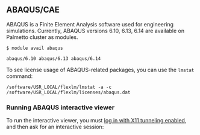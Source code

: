 ## ABAQUS/CAE

ABAQUS is a Finite Element Analysis software used
for engineering simulations.
Currently, ABAQUS versions 6.10, 6.13, 6.14 are available on Palmetto cluster
as modules.

~~~
$ module avail abaqus

abaqus/6.10 abaqus/6.13 abaqus/6.14
~~~

To see license usage of ABAQUS-related packages,
you can use the `lmstat` command:

~~~
/software/USR_LOCAL/flexlm/lmstat -a -c /software/USR_LOCAL/flexlm/licenses/abaqus.dat
~~~


### Running ABAQUS interactive viewer

To run the interactive viewer,
you must [log in with X11 tunneling enabled](https://www.palmetto.clemson.edu/palmetto/basic/x11_tunneling/),
and then ask for an interactive session: